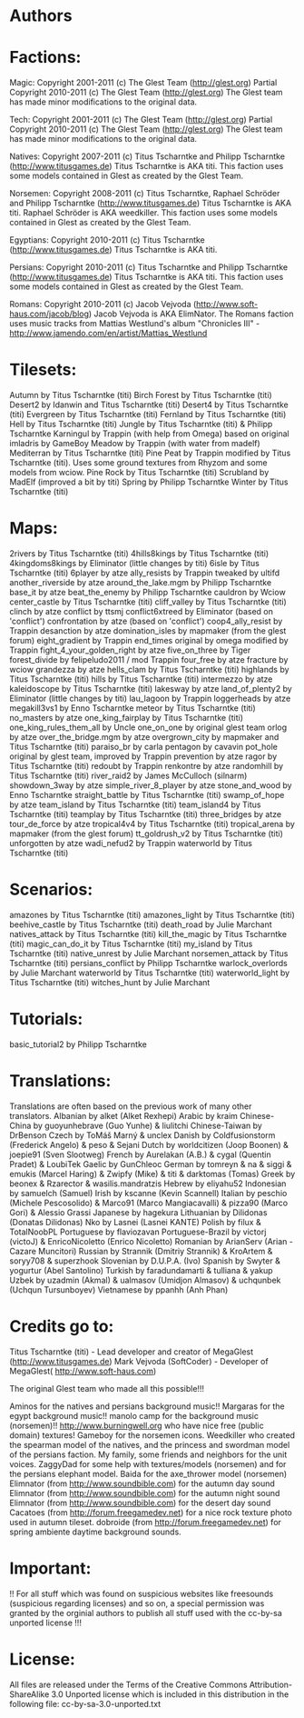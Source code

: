 # Authors

Factions:
=========

Magic:
Copyright 2001-2011 (c) The Glest Team (<http://glest.org>)
Partial Copyright 2010-2011 (c) The Glest Team (<http://glest.org>)
The Glest team has made minor modifications to the original data.

Tech: 
Copyright 2001-2011 (c) The Glest Team (<http://glest.org>)
Partial Copyright 2010-2011 (c) The Glest Team (<http://glest.org>)
The Glest team has made minor modifications to the original data.

Natives:
Copyright 2007-2011 (c) Titus Tscharntke and Philipp Tscharntke
(<http://www.titusgames.de>)
Titus Tscharntke is AKA titi.
This faction uses some models contained in Glest as created by the Glest Team.

Norsemen:
Copyright 2008-2011 (c) Titus Tscharntke, Raphael Schröder and Philipp
Tscharntke (<http://www.titusgames.de>)
Titus Tscharntke is AKA titi.
Raphael Schröder is AKA weedkiller.
This faction uses some models contained in Glest as created by the Glest Team.

Egyptians:
Copyright 2010-2011 (c) Titus Tscharntke (<http://www.titusgames.de>)
Titus Tscharntke is AKA titi.

Persians:
Copyright 2010-2011 (c) Titus Tscharntke and Philipp Tscharntke
(<http://www.titusgames.de>)
Titus Tscharntke is AKA titi.
This faction uses some models contained in Glest as created by the Glest Team.

Romans:
Copyright 2010-2011 (c) Jacob Vejvoda (<http://www.soft-haus.com/jacob/blog>)
Jacob Vejvoda is AKA ElimNator.
The Romans faction uses music tracks from Mattias Westlund's album
"Chronicles III" - http://www.jamendo.com/en/artist/Mattias_Westlund

Tilesets:
=========
 Autumn             by Titus Tscharntke (titi)
 Birch Forest       by Titus Tscharntke (titi)
 Desert2            by Idanwin and Titus Tscharntke (titi)
 Desert4            by Titus Tscharntke (titi)
 Evergreen          by Titus Tscharntke (titi)
 Fernland           by Titus Tscharntke (titi)
 Hell               by Titus Tscharntke (titi)
 Jungle             by Titus Tscharntke (titi) & Philipp Tscharntke
 Karningul          by Trappin (with help from Omega) based on original
                      imladris by GameBoy
 Meadow             by Trappin (with water from madelf)
 Mediterran         by Titus Tscharntke (titi)
 Pine Peat          by Trappin modified by Titus Tscharntke (titi). Uses some
                      ground textures from Rhyzom and some models from wciow.
 Pine Rock          by Titus Tscharntke (titi)
 Scrubland          by MadElf (improved a bit by titi)
 Spring             by Philipp Tscharntke
 Winter             by Titus Tscharntke (titi)

Maps:
=====
 2rivers                        by Titus Tscharntke (titi)
 4hills8kings                   by Titus Tscharntke (titi)
 4kingdoms8kings                by Eliminator (little changes by titi)
 6isle                          by Titus Tscharntke (titi)
 6player                        by atze
 ally_resists                   by Trappin tweaked by ultifd
 another_riverside              by atze
 around_the_lake.mgm            by Philipp Tscharntke
 base_it                        by atze
 beat_the_enemy                 by Philipp Tscharntke
 cauldron                       by Wciow
 center_castle                  by Titus Tscharntke (titi)
 cliff_valley                   by Titus Tscharntke (titi)
 clinch                         by atze
 conflict                       by ttsmj
 conflict6xtreed                by Eliminator (based on 'conflict')
 confrontation                  by atze (based on 'conflict')
 coop4_ally_resist              by Trappin
 desanction                     by atze
 domination_isles               by mapmaker (from the glest forum)
 eight_gradient                 by Trappin
 end_times                      original by omega modified by Trappin
 fight_4_your_golden_right      by atze
 five_on_three                  by Tiger
 forest_divide                  by felipeludo2011 / mod Trappin
 four_free                      by atze
 fracture                       by wciow
 grandezza                      by atze
 hells_clam                     by Titus Tscharntke (titi)
 highlands                      by Titus Tscharntke (titi)
 hills                          by Titus Tscharntke (titi)
 intermezzo                     by atze
 kaleidoscope                   by Titus Tscharntke (titi)
 lakesway                       by atze
 land_of_plenty2                by Eliminator (little changes by titi)
 lau_lagoon                     by Trappin
 loggerheads                    by atze
 megakill3vs1                   by Enno Tscharntke
 meteor                         by Titus Tscharntke (titi)
 no_masters                     by atze
 one_king_fairplay              by Titus Tscharntke (titi)
 one_king_rules_them_all        by Uncle
 one_on_one                     by original glest team
 orlog                          by atze
 over_the_bridge.mgm            by atze
 overgrown_city                 by mapmaker and Titus Tscharntke (titi)
 paraiso_br                     by carla
 pentagon                       by cavavin
 pot_hole                       original by glest team, improved by Trappin
 prevention                     by atze
 ragor                          by Titus Tscharntke (titi)
 redoubt                        by Trappin
 renkontre                      by atze
 randomhill                     by Titus Tscharntke (titi)
 river_raid2                    by James McCulloch (silnarm)
 showdown_3way                  by atze
 simple_river_8_player          by atze
 stone_and_wood                 by Enno Tscharntke
 straight_battle                by Titus Tscharntke (titi)
 swamp_of_hope                  by atze
 team_island                    by Titus Tscharntke (titi)
 team_island4                   by Titus Tscharntke (titi)
 teamplay                       by Titus Tscharntke (titi)
 three_bridges                  by atze
 tour_de_force                  by atze
 tropical4v4                    by Titus Tscharntke (titi)
 tropical_arena                 by mapmaker (from the glest forum)
 tt_goldrush_v2                 by Titus Tscharntke (titi)
 unforgotten                    by atze
 wadi_nefud2                    by Trappin
 waterworld                     by Titus Tscharntke (titi)

Scenarios:
==========
 amazones                   by Titus Tscharntke (titi)
 amazones_light             by Titus Tscharntke (titi)
 beehive_castle             by Titus Tscharntke (titi)
 death_road                 by Julie Marchant
 natives_attack              by Titus Tscharntke (titi)
 kill_the_magic             by Titus Tscharntke (titi)
 magic_can_do_it            by Titus Tscharntke (titi)
 my_island                  by Titus Tscharntke (titi)
 native_unrest              by Julie Marchant
 norsemen_attack            by Titus Tscharntke (titi)
 persians_conflict           by Philipp Tscharntke
 warlock_overlords          by Julie Marchant
 waterworld                 by Titus Tscharntke (titi)
 waterworld_light           by Titus Tscharntke (titi)
 witches_hunt               by Julie Marchant

Tutorials:
==========
 basic_tutorial2            by Philipp Tscharntke

Translations:
=============
Translations are often based on the previous work of many other translators.
Albanian              by alket (Alket Rexhepi)
Arabic                by kraim
Chinese-China         by guoyunhebrave (Guo Yunhe) & liulitchi
Chinese-Taiwan        by DrBenson
Czech                 by ToMáš Marný & unclex
Danish                by Coldfusionstorm (Frederick Angelo) & peso & Sejani
Dutch                 by worldcitizen (Joop Boonen) & joepie91 (Sven Slootweg)
French                by Aurelakan (A.B.) & cygal (Quentin Pradet) & LoubiTek
Gaelic                by GunChleoc
German                by tomreyn & na & siggi & emukis (Marcel Haring) &
                        Zwipfy (Mike) & titi & darktomas (Tomas)
Greek                 by beonex & Rzarector & wasilis.mandratzis
Hebrew                by eliyahu52
Indonesian            by samuelch (Samuel)
Irish                 by kscanne (Kevin Scannell)
Italian               by peschio (Michele Pescosolido) & Marco91 (Marco
                        Mangiacavalli) & pizza90 (Marco Gori) & Alessio Grassi
Japanese              by hagekura
Lithuanian            by Dilidonas (Donatas Dilidonas)
Nko                   by Lasnei (Lasnei KANTE)
Polish                by filux & TotalNoobPL
Portuguese            by flaviozavan
Portuguese-Brazil     by victorj (victoJ) & EnricoNicoletto (Enrico Nicoletto)
Romanian              by ArianServ (Arian - Cazare Muncitori)
Russian               by Strannik (Dmitriy Strannik) & KroArtem & soryy708 &
                        superzhook
Slovenian             by D.U.P.A. (Ivo)
Spanish               by Swyter & yogurtur (Abel Santolino)
Turkish               by faradundamarti & tulliana & yakup
Uzbek                 by uzadmin (Akmal) & ualmasov (Umidjon Almasov) &
                        uchqunbek (Uchqun Tursunboyev)
Vietnamese            by ppanhh (Anh Phan)

Credits go to:
==============
Titus Tscharntke (titi) - Lead developer and creator of MegaGlest (http://www.titusgames.de)
Mark Vejvoda (SoftCoder) - Developer of MegaGlest( http://www.soft-haus.com)

The original Glest team who made all this possible!!!

Aminos for the natives and persians background music!!
Margaras for the egypt background music!!
manolo camp for the background music (norsemen)!!
http://www.burningwell.org who have nice free (public domain) textures!
Gameboy for the norsemen icons.
Weedkiller who created the spearman model of the natives, and the princess and
  swordman model of the persians faction.
My family, some friends and neighbors for the unit voices.
ZaggyDad for some help with textures/models (norsemen) and for the persians
  elephant model.
Baida for the axe_thrower model (norsemen)
Elimnator (from http://www.soundbible.com) for the autumn day sound
Elimnator (from http://www.soundbible.com) for the autumn night sound
Elimnator (from http://www.soundbible.com) for the  desert day sound
Cacatoes (from http://forum.freegamedev.net) for a nice rock texture photo
  used in autumn tileset.
dobroide (from http://forum.freegamedev.net) for spring ambiente daytime
  background sounds.

Important:
==========
!! For all stuff which was found on suspicious websites like freesounds (suspicious
regarding licenses) and so on, a special permission was granted by the orginial
authors to publish all stuff used with the cc-by-sa unported license !!!

License:
========
All files are released under the Terms of the Creative Commons Attribution-ShareAlike
3.0 Unported license which is included in this distribution in the following file:
  cc-by-sa-3.0-unported.txt
